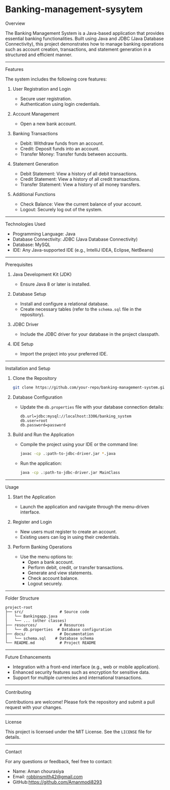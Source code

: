 # Banking-management-sysytem

 Overview

The Banking Management System is a Java-based application that provides essential banking functionalities. Built using Java and JDBC (Java Database Connectivity), this project demonstrates how to manage banking operations such as account creation, transactions, and statement generation in a structured and efficient manner.

---

 Features

The system includes the following core features:

1. User Registration and Login

   - Secure user registration.
   - Authentication using login credentials.

2. Account Management

   - Open a new bank account.

3. Banking Transactions

   - Debit: Withdraw funds from an account.
   - Credit: Deposit funds into an account.
   - Transfer Money: Transfer funds between accounts.

4. Statement Generation

   - Debit Statement: View a history of all debit transactions.
   - Credit Statement: View a history of all credit transactions.
   - Transfer Statement: View a history of all money transfers.

5. Additional Functions

   - Check Balance: View the current balance of your account.
   - Logout: Securely log out of the system.

---

 Technologies Used

- Programming Language: Java
- Database Connectivity: JDBC (Java Database Connectivity)
- Database: MySQL
- IDE: Any Java-supported IDE (e.g., IntelliJ IDEA, Eclipse, NetBeans)

---

 Prerequisites

1. Java Development Kit (JDK)

   - Ensure Java 8 or later is installed.

2. Database Setup

   - Install and configure a relational database.
   - Create necessary tables (refer to the `schema.sql` file in the repository).

3. JDBC Driver

   - Include the JDBC driver for your database in the project classpath.

4. IDE Setup

   - Import the project into your preferred IDE.

---

 Installation and Setup

1. Clone the Repository

   ```bash
   git clone https://github.com/your-repo/banking-management-system.git
   ```

2. Database Configuration

   - Update the `db.properties` file with your database connection details:
     ```properties
     db.url=jdbc:mysql://localhost:3306/banking_system
     db.user=root
     db.password=password
     ```

3. Build and Run the Application

   - Compile the project using your IDE or the command line:
     ```bash
     javac -cp .:path-to-jdbc-driver.jar *.java
     ```
   - Run the application:
     ```bash
     java -cp .:path-to-jdbc-driver.jar MainClass
     ```

---

 Usage

1. Start the Application

   - Launch the application and navigate through the menu-driven interface.

2. Register and Login

   - New users must register to create an account.
   - Existing users can log in using their credentials.

3. Perform Banking Operations

   - Use the menu options to:
     - Open a bank account.
     - Perform debit, credit, or transfer transactions.
     - Generate and view statements.
     - Check account balance.
     - Logout securely.

---

 Folder Structure

```
project-root
├── src/                # Source code
│   └── Bankingapp.java
│   └── ... (other classes)
├── resources/          # Resources
│   └── db.properties  # Database configuration
├── docs/               # Documentation
│   └── schema.sql    # Database schema
└── README.md           # Project README
```

---

 Future Enhancements

- Integration with a front-end interface (e.g., web or mobile application).
- Enhanced security features such as encryption for sensitive data.
- Support for multiple currencies and international transactions.

---

 Contributing

Contributions are welcome! Please fork the repository and submit a pull request with your changes.

---

 License

This project is licensed under the MIT License. See the `LICENSE` file for details.

---

 Contact

For any questions or feedback, feel free to contact:

- Name: Aman chourasiya
- Email: robbinsmith42@gmail.com
- GitHub:https://github.com/Amanmodi8293
